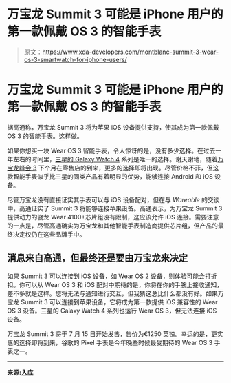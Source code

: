 # 万宝龙 Summit 3 可能是 iPhone 用户的第一款佩戴 OS 3 的智能手表

> 原文：<https://www.xda-developers.com/montblanc-summit-3-wear-os-3-smartwatch-for-iphone-users/>

# 万宝龙 Summit 3 可能是 iPhone 用户的第一款佩戴 OS 3 的智能手表

据高通称，万宝龙 Summit 3 将为苹果 iOS 设备提供支持，使其成为第一款佩戴 OS 3 的智能手表。这样做。

如果你想买一块 Wear OS 3 智能手表，令人惊讶的是，没有多少选择。在过去一年左右的时间里，[三星的 Galaxy Watch 4](https://www.xda-developers.com/samsung-galaxy-watch-4-classic-review/) 系列是唯一的选择。谢天谢地，随着[万宝龙峰会 3](https://www.xda-developers.com/montblanc-summit-3-launch/) 下个月在零售店的到来，更多的选择即将出现。尽管价格不菲，但这款智能手表似乎比三星的同类产品有着明显的优势，能够连接 Android 和 iOS 设备。

尽管万宝龙没有直接证实其手表可以与 iOS 设备配对，但在与 *Wareable* 的交谈中，高通证实了 Summit 3 将能够连接苹果设备。高通表示，为万宝龙 Summit 3 提供动力的骁龙 Wear 4100+芯片组没有限制，这应该允许 iOS 连接。需要注意的一点是，尽管高通确实为万宝龙和其他智能手表制造商提供芯片组，但产品的最终决定权仍在这些品牌手中。

## 消息来自高通，但最终还是要由万宝龙来决定

如果 Summit 3 可以连接到 iOS 设备，如 Wear OS 2 设备，则体验可能会打折扣。你可以从 Wear OS 3 和 iOS 配对中期待的是，你将在你的手腕上接收通知，差不多就是这样。您将无法与通知进行交互，但我猜这总比什么都没有好。如果万宝龙 Summit 3 可以连接到苹果设备，它将成为第一款提供 iOS 兼容性的 Wear OS 3 设备。三星的 Galaxy Watch 4 系列也运行 Wear OS 3，但无法连接 iOS 设备。

万宝龙 Summit 3 将于 7 月 15 日开始发售，售价为€1250 英镑。幸运的是，更实惠的选择即将到来，谷歌的 Pixel 手表是今年晚些时候最受期待的 Wear OS 3 手表之一。

* * *

**来源:[入库](https://www.wareable.com/news/montblanc-summit-3-ios-support-wear-os-3-confirmed-8837)**